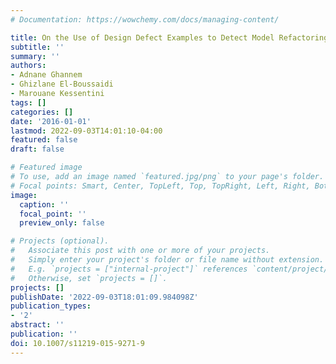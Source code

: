 ```yaml
---
# Documentation: https://wowchemy.com/docs/managing-content/

title: On the Use of Design Defect Examples to Detect Model Refactoring Opportunities
subtitle: ''
summary: ''
authors:
- Adnane Ghannem
- Ghizlane El-Boussaidi
- Marouane Kessentini
tags: []
categories: []
date: '2016-01-01'
lastmod: 2022-09-03T14:01:10-04:00
featured: false
draft: false

# Featured image
# To use, add an image named `featured.jpg/png` to your page's folder.
# Focal points: Smart, Center, TopLeft, Top, TopRight, Left, Right, BottomLeft, Bottom, BottomRight.
image:
  caption: ''
  focal_point: ''
  preview_only: false

# Projects (optional).
#   Associate this post with one or more of your projects.
#   Simply enter your project's folder or file name without extension.
#   E.g. `projects = ["internal-project"]` references `content/project/deep-learning/index.md`.
#   Otherwise, set `projects = []`.
projects: []
publishDate: '2022-09-03T18:01:09.984098Z'
publication_types:
- '2'
abstract: ''
publication: ''
doi: 10.1007/s11219-015-9271-9
---
```

